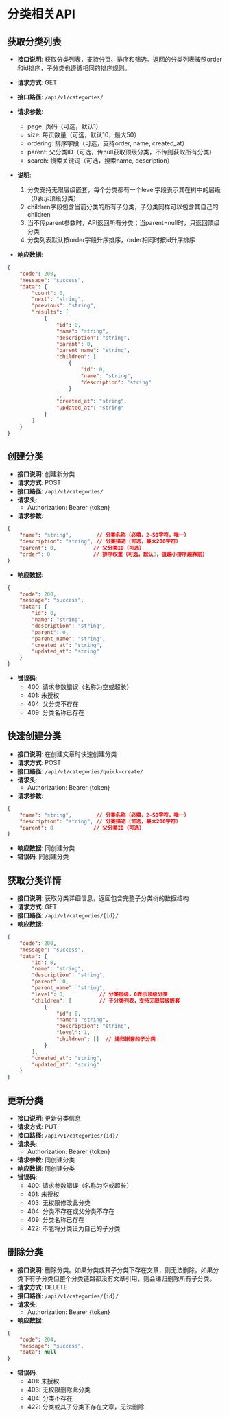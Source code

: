 # 分类相关API

## 获取分类列表
- **接口说明**: 获取分类列表，支持分页、排序和筛选。返回的分类列表按照order和id排序，子分类也遵循相同的排序规则。
- **请求方式**: GET
- **接口路径**: `/api/v1/categories/`
- **请求参数**:
  - page: 页码（可选，默认1）
  - size: 每页数量（可选，默认10，最大50）
  - ordering: 排序字段（可选，支持order, name, created_at）
  - parent: 父分类ID（可选，传null获取顶级分类，不传则获取所有分类）
  - search: 搜索关键词（可选，搜索name, description）

- **说明**:
  1. 分类支持无限层级嵌套，每个分类都有一个level字段表示其在树中的层级（0表示顶级分类）
  2. children字段包含当前分类的所有子分类，子分类同样可以包含其自己的children
  3. 当不传parent参数时，API返回所有分类；当parent=null时，只返回顶级分类
  4. 分类列表默认按order字段升序排序，order相同时按id升序排序

- **响应数据**:
```json
{
    "code": 200,
    "message": "success",
    "data": {
        "count": 0,
        "next": "string",
        "previous": "string",
        "results": [
            {
                "id": 0,
                "name": "string",
                "description": "string",
                "parent": 0,
                "parent_name": "string",
                "children": [
                    {
                        "id": 0,
                        "name": "string",
                        "description": "string"
                    }
                ],
                "created_at": "string",
                "updated_at": "string"
            }
        ]
    }
}
```

## 创建分类
- **接口说明**: 创建新分类
- **请求方式**: POST
- **接口路径**: `/api/v1/categories/`
- **请求头**:
  - Authorization: Bearer {token}
- **请求参数**:
```json
{
    "name": "string",        // 分类名称（必填，2-50字符，唯一）
    "description": "string", // 分类描述（可选，最大200字符）
    "parent": 0,            // 父分类ID（可选）
    "order": 0              // 排序权重（可选，默认0，值越小排序越靠前）
}
```
- **响应数据**:
```json
{
    "code": 200,
    "message": "success",
    "data": {
        "id": 0,
        "name": "string",
        "description": "string",
        "parent": 0,
        "parent_name": "string",
        "created_at": "string",
        "updated_at": "string"
    }
}
```
- **错误码**:
  - 400: 请求参数错误（名称为空或超长）
  - 401: 未授权
  - 404: 父分类不存在
  - 409: 分类名称已存在

## 快速创建分类
- **接口说明**: 在创建文章时快速创建分类
- **请求方式**: POST
- **接口路径**: `/api/v1/categories/quick-create/`
- **请求头**:
  - Authorization: Bearer {token}
- **请求参数**:
```json
{
    "name": "string",        // 分类名称（必填，2-50字符，唯一）
    "description": "string", // 分类描述（可选，最大200字符）
    "parent": 0             // 父分类ID（可选）
}
```
- **响应数据**: 同创建分类
- **错误码**: 同创建分类

## 获取分类详情
- **接口说明**: 获取分类详细信息，返回包含完整子分类树的数据结构
- **请求方式**: GET
- **接口路径**: `/api/v1/categories/{id}/`
- **响应数据**:
```json
{
    "code": 200,
    "message": "success",
    "data": {
        "id": 0,
        "name": "string",
        "description": "string",
        "parent": 0,
        "parent_name": "string",
        "level": 0,           // 分类层级，0表示顶级分类
        "children": [         // 子分类列表，支持无限层级嵌套
            {
                "id": 0,
                "name": "string",
                "description": "string",
                "level": 1,
                "children": []  // 递归嵌套的子分类
            }
        ],
        "created_at": "string",
        "updated_at": "string"
    }
}
```

## 更新分类
- **接口说明**: 更新分类信息
- **请求方式**: PUT
- **接口路径**: `/api/v1/categories/{id}/`
- **请求头**:
  - Authorization: Bearer {token}
- **请求参数**: 同创建分类
- **响应数据**: 同创建分类
- **错误码**:
  - 400: 请求参数错误（名称为空或超长）
  - 401: 未授权
  - 403: 无权限修改此分类
  - 404: 分类不存在或父分类不存在
  - 409: 分类名称已存在
  - 422: 不能将分类设为自己的子分类

## 删除分类
- **接口说明**: 删除分类。如果分类或其子分类下存在文章，则无法删除。如果分类下有子分类但整个分类链路都没有文章引用，则会递归删除所有子分类。
- **请求方式**: DELETE
- **接口路径**: `/api/v1/categories/{id}/`
- **请求头**:
  - Authorization: Bearer {token}
- **响应数据**:
```json
{
    "code": 204,
    "message": "success",
    "data": null
}
```
- **错误码**:
  - 401: 未授权
  - 403: 无权限删除此分类
  - 404: 分类不存在
  - 422: 分类或其子分类下存在文章，无法删除
